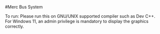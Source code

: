 #Merc Bus System

To run: Please run this on GNU/UNIX supported compiler such as Dev C++. For Windows 11, an admin privilege is mandatory to display the graphics correctly.
